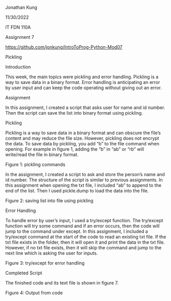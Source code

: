
Jonathan Kung

11/30/2022

IT FDN 110A

Assignment 7

https://github.com/jonkung/IntroToProg-Python-Mod07

Pickling

Introduction

This week, the main topics were pickling and error handling. Pickling is a way to save data in a binary format. Error handling is anticipating an error by user input and can keep the code operating without giving out an error.

Assignment

In this assignment, I created a script that asks user for name and id number. Then the script can save the list into binary format using pickling.

Pickling

Pickling is a way to save data in a binary format and can obscure the file’s content and may reduce the file size. However, pickling does not encrypt the data. To save data by pickling, you add “b” to the file command when opening. For example in figure 1, adding the “b” in “ab” or “rb” will write/read the file in binary format.

Figure 1: pickling commands

In the assignment, I created a script to ask and store the person’s name and id number. The structure of the script is similar to previous assignments. In this assignment when opening the txt file, I included “ab” to append to the end of the list. Then I used pickle.dump to load the data into the file.

Figure 2: saving list into file using pickling

Error Handling

To handle error by user’s input, I used a try/except function. The try/except function will try some command and if an error occurs, then the code will jump to the command under except. In this assignment, I included a try/except command at the start of the code to read an existing txt file. If the txt file exists in the folder, then it will open it and print the data in the txt file. However, if no txt file exists, then it will skip the command and jump to the next line which is asking the user for inputs.

Figure 3: try/except for error handling

Completed Script

The finished code and its text file is shown in figure 7.

Figure 4: Output from code
